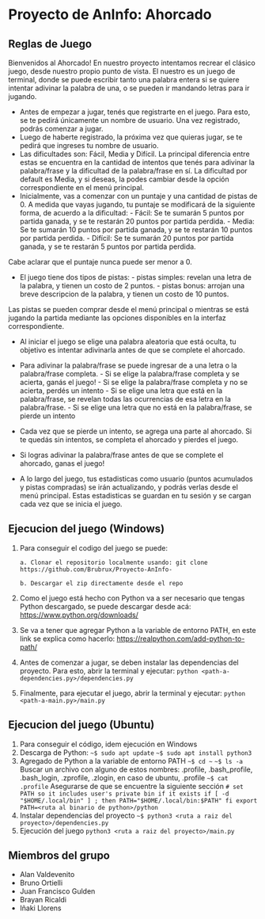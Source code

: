 # Proyecto de AnInfo: Ahorcado

## Reglas de Juego

Bienvenidos al Ahorcado! En nuestro proyecto intentamos recrear el clásico juego, desde nuestro propio punto de vista. El nuestro es un juego de terminal, donde se puede escribir tanto una palabra entera si se quiere intentar adivinar la palabra de una, o se pueden ir mandando letras para ir jugando. 

- Antes de empezar a jugar, tenés que registrarte en el juego. Para esto, se te pedirá únicamente un nombre de usuario. Una vez registrado, podrás comenzar a jugar. 
- Luego de haberte registrado, la próxima vez que quieras jugar, se te pedirá que ingreses tu nombre de usuario. 
- Las dificultades son: Fácil, Media y Difícil. La principal diferencia entre estas se encuentra en la cantidad de intentos que tenés para adivinar la palabra/frase y la dificultad de la palabra/frase en sí. La dificultad por default es Media, y si deseas, la podes cambiar desde la opción correspondiente en el menú principal.
- Inicialmente, vas a comenzar con un puntaje y una cantidad de pistas de 0. A medida que vayas jugando, tu puntaje se modificará de la siguiente forma, de acuerdo a la dificultad:
       - Fácil: Se te sumarán 5 puntos por partida ganada, y se te restarán 20 puntos por partida perdida.
       - Media: Se te sumarán 10 puntos por partida ganada, y se te restarán 10 puntos por partida perdida.
       - Difícil: Se te sumarán 20 puntos por partida ganada, y se te restarán 5 puntos por partida perdida.

Cabe aclarar que el puntaje nunca puede ser menor a 0.
- El juego tiene dos tipos de pistas:
       - pistas simples: revelan una letra de la palabra, y tienen un costo de 2 puntos.
       - pistas bonus: arrojan una breve descripcion de la palabra, y tienen un costo de 10 puntos.

Las pistas se pueden comprar desde el menú principal o mientras se está jugando la partida mediante las opciones disponibles en la interfaz correspondiente.

- Al iniciar el juego se elige una palabra aleatoria que está oculta, tu objetivo es intentar adivinarla antes de que se complete el ahorcado. 
- Para adivinar la palabra/frase se puede ingresar de a una letra o la palabra/frase completa.
       - Si se elige la palabra/frase completa y se acierta, ganás el juego!
       - Si se elige la palabra/frase completa y no se acierta, perdés un intento
       - Si se elige una letra que está en la palabra/frase, se revelan todas las ocurrencias de esa letra en la palabra/frase.
       - Si se elige una letra que no está en la palabra/frase, se pierde un intento

- Cada vez que se pierde un intento, se agrega una parte al ahorcado. Si te quedás sin intentos, se completa el ahorcado y pierdes el juego.
- Si logras adivinar la palabra/frase antes de que se complete el ahorcado, ganas el juego!
- A lo largo del juego, tus estadisticas como usuario (puntos acumulados y pistas compradas) se irán actualizando, y podrás verlas desde el menú principal. Estas estadisticas se guardan en tu sesión y se cargan cada vez que se inicia el juego.

## Ejecucion del juego (Windows)

1. Para conseguir el codigo del juego se puede:

       a. Clonar el repositorio localmente usando: git clone https://github.com/Brubrux/Proyecto-AnInfo-

       b. Descargar el zip directamente desde el repo

2. Como el juego está hecho con Python va a ser necesario que tengas Python descargado, se puede descargar desde acá: https://www.python.org/downloads/
3. Se va a tener que agregar Python a la variable de entorno PATH, en este link se explica como hacerlo: https://realpython.com/add-python-to-path/
4. Antes de comenzar a jugar, se deben instalar las dependencias del proyecto. Para esto, abrir la terminal y ejecutar: `python <path-a-dependencies.py>/dependencies.py`
5. Finalmente, para ejecutar el juego, abrir la terminal y ejecutar: `python <path-a-main.py>/main.py`

## Ejecucion del juego (Ubuntu)

1. Para conseguir el código, idem ejecución en Windows
2. Descarga de Python:
   `~$ sudo apt update`
   `~$ sudo apt install python3`
3. Agregado de Python a la variable de entorno PATH
   `~$ cd ~`
   `~$ ls -a`
   Buscar un archivo con alguno de estos nombres: .profile, .bash_profile, .bash_login, .zprofile, .zlogin, en caso de ubuntu, .profile
   `~$ cat .profile`
   Asegurarse de que se encuentre la siguiente sección
   `# set PATH so it includes user's private bin if it exists
    if [ -d "$HOME/.local/bin" ] ; then
    PATH="$HOME/.local/bin:$PATH"
    fi
    export PATH=<ruta al binario de python>/python`
4. Instalar dependencias del proyecto
   `~$ python3 <ruta a raiz del proyecto>/dependencies.py`
5. Ejecución del juego
   `python3 <ruta a raiz del proyecto>/main.py`


## Miembros del grupo
- Alan Valdevenito
- Bruno Ortielli
- Juan Francisco Gulden
- Brayan Ricaldi
- Iñaki Llorens
